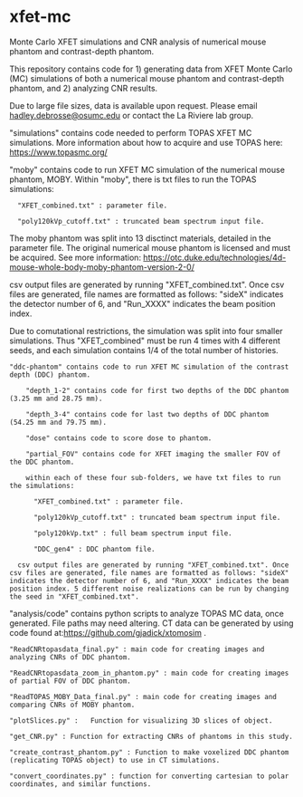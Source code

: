 # xfet-mc
Monte Carlo XFET simulations and CNR analysis of numerical mouse phantom and contrast-depth phantom.

This repository contains code for 1) generating data from XFET Monte Carlo (MC) simulations of both a numerical mouse phantom and contrast-depth phantom, and 2) analyzing CNR results.

Due to large file sizes, data is available upon request. Please email hadley.debrosse@osumc.edu or contact the La Riviere lab group.

"simulations" contains code needed to perform TOPAS XFET MC simulations. More information about how to acquire and use TOPAS here: https://www.topasmc.org/
  
  "moby" contains code to run XFET MC simulation of the numerical mouse phantom, MOBY. Within "moby", there is txt files to run the TOPAS simulations:
      
      "XFET_combined.txt" : parameter file.
      
      "poly120kVp_cutoff.txt" : truncated beam spectrum input file.
      
  The moby phantom was split into 13 disctinct materials, detailed in the parameter file. The original numerical mouse phantom is licensed and must be acquired. See more     information:      https://otc.duke.edu/technologies/4d-mouse-whole-body-moby-phantom-version-2-0/ 
  
  csv output files are generated by running "XFET_combined.txt". Once csv files are generated, file names are formatted as follows: "sideX" indicates the detector number of 6, and "Run_XXXX" indicates the beam position index.
 
  Due to comutational restrictions, the simulation was split into four smaller simulations. Thus "XFET_combined" must be run 4 times with 4 different seeds, and each simulation contains 1/4 of the total number of histories.

    "ddc-phantom" contains code to run XFET MC simulation of the contrast depth (DDC) phantom. 
       
        "depth_1-2" contains code for first two depths of the DDC phantom (3.25 mm and 28.75 mm).
       
        "depth_3-4" contains code for last two depths of DDC phantom (54.25 mm and 79.75 mm).
       
        "dose" contains code to score dose to phantom.
       
        "partial_FOV" contains code for XFET imaging the smaller FOV of the DDC phantom.

        within each of these four sub-folders, we have txt files to run the simulations:
          
          "XFET_combined.txt" : parameter file.
         
          "poly120kVp_cutoff.txt" : truncated beam spectrum input file.
          
          "poly120kVp.txt" : full beam spectrum input file.
         
          "DDC_gen4" : DDC phantom file.

      csv output files are generated by running "XFET_combined.txt". Once csv files are generated, file names are formatted as follows: "sideX" indicates the detector number of 6, and "Run_XXXX" indicates the beam position index. 5 different noise realizations can be run by changing the seed in "XFET_combined.txt".

"analysis/code" contains python scripts to analyze TOPAS MC data, once generated. File paths may need altering. CT data can be generated by using code found at:https://github.com/gjadick/xtomosim .

    "ReadCNRtopasdata_final.py" : main code for creating images and analyzing CNRs of DDC phantom.
    
    "ReadCNRtopasdata_zoom_in_phantom.py" : main code for creating images of partial FOV of DDC phantom.
    
    "ReadTOPAS_MOBY_Data_final.py" : main code for creating images and comparing CNRs of MOBY phantom.
    
    "plotSlices.py" :   Function for visualizing 3D slices of object.
    
    "get_CNR.py" : Function for extracting CNRs of phantoms in this study.
    
    "create_contrast_phantom.py" : Function to make voxelized DDC phantom (replicating TOPAS object) to use in CT simulations.
    
    "convert_coordinates.py" : function for converting cartesian to polar coordinates, and similar functions.

    
        
      
